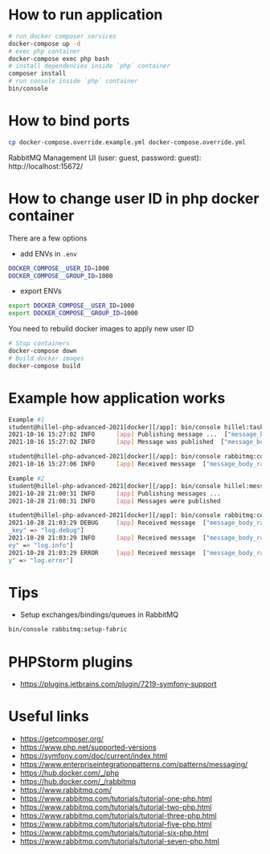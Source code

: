 # How to run application

```bash
# run docker composer services
docker-compose up -d
# exec php container
docker-compose exec php bash
# install dependencies inside `php` container
composer install
# run console inside `php` container 
bin/console
```

# How to bind ports

```bash
cp docker-compose.override.example.yml docker-compose.override.yml
```

RabbitMQ Management UI (user: guest, password: guest): http://localhost:15672/

# How to change user ID in php docker container

There are a few options

- add ENVs in `.env`
```bash
DOCKER_COMPOSE__USER_ID=1000
DOCKER_COMPOSE__GROUP_ID=1000
```
- export ENVs
```bash
export DOCKER_COMPOSE__USER_ID=1000
export DOCKER_COMPOSE__GROUP_ID=1000
```

You need to rebuild docker images to apply new user ID
```bash
# Stop containers
docker-compose down
# Build docker images
docker-compose build
```

# Example how application works

```bash
Example #1
student@hillel-php-advanced-2021[docker][/app]: bin/console hillel:task:publish 'Hello, RabbitMQ World!' -vvv
2021-10-16 15:27:02 INFO      [app] Publishing message ...  ["message_body_raw" => "Hello, RabbitMQ World!"]
2021-10-16 15:27:02 INFO      [app] Message was published  ["message_body_raw" => "Hello, RabbitMQ World!"]

student@hillel-php-advanced-2021[docker][/app]: bin/console rabbitmq:consumer task -vvv
2021-10-16 15:27:06 INFO      [app] Received message  ["message_body_raw" => "Hello, RabbitMQ World!"]

Example #2
student@hillel-php-advanced-2021[docker][/app]: bin/console hillel:message-bus:populate -vvv
2021-10-28 21:00:31 INFO      [app] Publishing messages ...
2021-10-28 21:00:31 INFO      [app] Messages were published

student@hillel-php-advanced-2021[docker][/app]: bin/console rabbitmq:consumer logger -vvv
2021-10-28 21:03:29 DEBUG     [app] Received message  ["message_body_raw" => "{"message":"New product was added","context":{"product_id":622}}","routing
_key" => "log.debug"]
2021-10-28 21:03:29 INFO      [app] Received message  ["message_body_raw" => "{"message":"Product was updated","context":{"product_id":771}}","routing_k
ey" => "log.info"]
2021-10-28 21:03:29 ERROR     [app] Received message  ["message_body_raw" => "{"message":"Can not delete brand","context":{"brand_id":584}}","routing_ke
y" => "log.error"]

```

# Tips

- Setup exchanges/bindings/queues in RabbitMQ
```bash
bin/console rabbitmq:setup-fabric
```

# PHPStorm plugins

- https://plugins.jetbrains.com/plugin/7219-symfony-support

# Useful links

- https://getcomposer.org/
- https://www.php.net/supported-versions
- https://symfony.com/doc/current/index.html
- https://www.enterpriseintegrationpatterns.com/patterns/messaging/
- https://hub.docker.com/_/php
- https://hub.docker.com/_/rabbitmq
- https://www.rabbitmq.com/
- https://www.rabbitmq.com/tutorials/tutorial-one-php.html
- https://www.rabbitmq.com/tutorials/tutorial-two-php.html
- https://www.rabbitmq.com/tutorials/tutorial-three-php.html
- https://www.rabbitmq.com/tutorials/tutorial-five-php.html
- https://www.rabbitmq.com/tutorials/tutorial-six-php.html
- https://www.rabbitmq.com/tutorials/tutorial-seven-php.html
